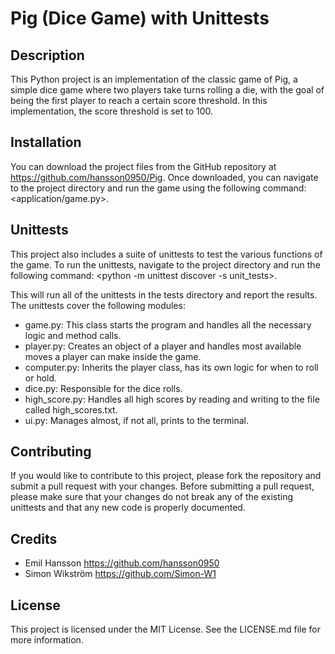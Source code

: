 # Pig (Dice Game) with Unittests

## Description
This Python project is an implementation of the classic game of Pig, a simple dice game where two players take turns rolling a die, with the goal of being the first player to reach a certain score threshold. In this implementation, the score threshold is set to 100.

## Installation
You can download the project files from the GitHub repository at https://github.com/hansson0950/Pig. Once downloaded, you can navigate to the project directory and run the game using the following command: <application/game.py>.

## Unittests
This project also includes a suite of unittests to test the various functions of the game. To run the unittests, navigate to the project directory and run the following command: <python -m unittest discover -s unit_tests>.

This will run all of the unittests in the tests directory and report the results. The unittests cover the following modules:
- game.py: This class starts the program and handles all the necessary logic and method calls.
- player.py: Creates an object of a player and handles most available moves a player can make inside the game.
- computer.py: Inherits the player class, has its own logic for when to roll or hold.
- dice.py: Responsible for the dice rolls.
- high_score.py: Handles all high scores by reading and writing to the file called high_scores.txt.
- ui.py: Manages almost, if not all, prints to the terminal.

## Contributing
If you would like to contribute to this project, please fork the repository and submit a pull request with your changes. Before submitting a pull request, please make sure that your changes do not break any of the existing unittests and that any new code is properly documented.

## Credits
- Emil Hansson https://github.com/hansson0950
- Simon Wikström https://github.com/Simon-W1

## License
This project is licensed under the MIT License. See the LICENSE.md file for more information.